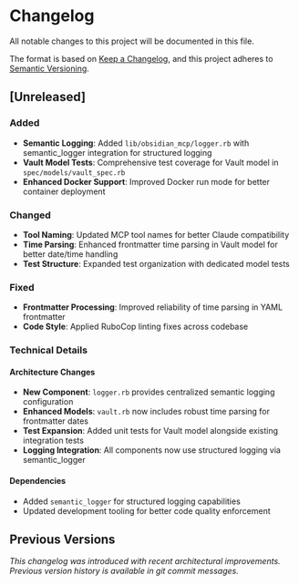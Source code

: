 # Changelog

All notable changes to this project will be documented in this file.

The format is based on [Keep a Changelog](https://keepachangelog.com/en/1.0.0/),
and this project adheres to [Semantic Versioning](https://semver.org/spec/v2.0.0.html).

## [Unreleased]

### Added
- **Semantic Logging**: Added `lib/obsidian_mcp/logger.rb` with semantic_logger integration for structured logging
- **Vault Model Tests**: Comprehensive test coverage for Vault model in `spec/models/vault_spec.rb`
- **Enhanced Docker Support**: Improved Docker run mode for better container deployment

### Changed
- **Tool Naming**: Updated MCP tool names for better Claude compatibility
- **Time Parsing**: Enhanced frontmatter time parsing in Vault model for better date/time handling
- **Test Structure**: Expanded test organization with dedicated model tests

### Fixed
- **Frontmatter Processing**: Improved reliability of time parsing in YAML frontmatter
- **Code Style**: Applied RuboCop linting fixes across codebase

### Technical Details

#### Architecture Changes
- **New Component**: `logger.rb` provides centralized semantic logging configuration
- **Enhanced Models**: `vault.rb` now includes robust time parsing for frontmatter dates
- **Test Expansion**: Added unit tests for Vault model alongside existing integration tests
- **Logging Integration**: All components now use structured logging via semantic_logger

#### Dependencies
- Added `semantic_logger` for structured logging capabilities
- Updated development tooling for better code quality enforcement

## Previous Versions

*This changelog was introduced with recent architectural improvements. Previous version history is available in git commit messages.*